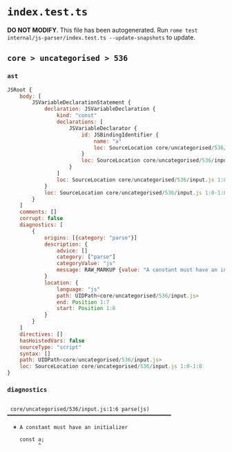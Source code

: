 # `index.test.ts`

**DO NOT MODIFY**. This file has been autogenerated. Run `rome test internal/js-parser/index.test.ts --update-snapshots` to update.

## `core > uncategorised > 536`

### `ast`

```javascript
JSRoot {
	body: [
		JSVariableDeclarationStatement {
			declaration: JSVariableDeclaration {
				kind: "const"
				declarations: [
					JSVariableDeclarator {
						id: JSBindingIdentifier {
							name: "a"
							loc: SourceLocation core/uncategorised/536/input.js 1:6-1:7 (a)
						}
						loc: SourceLocation core/uncategorised/536/input.js 1:6-1:7
					}
				]
				loc: SourceLocation core/uncategorised/536/input.js 1:0-1:8
			}
			loc: SourceLocation core/uncategorised/536/input.js 1:0-1:8
		}
	]
	comments: []
	corrupt: false
	diagnostics: [
		{
			origins: [{category: "parse"}]
			description: {
				advice: []
				category: ["parse"]
				categoryValue: "js"
				message: RAW_MARKUP {value: "A constant must have an initializer"}
			}
			location: {
				language: "js"
				path: UIDPath<core/uncategorised/536/input.js>
				end: Position 1:7
				start: Position 1:6
			}
		}
	]
	directives: []
	hasHoistedVars: false
	sourceType: "script"
	syntax: []
	path: UIDPath<core/uncategorised/536/input.js>
	loc: SourceLocation core/uncategorised/536/input.js 1:0-1:8
}
```

### `diagnostics`

```

 core/uncategorised/536/input.js:1:6 parse(js) ━━━━━━━━━━━━━━━━━━━━━━━━━━━━━━━━━━━━━━━━━━━━━━━━━━━━━

  ✖ A constant must have an initializer

    const a;
          ^


```
